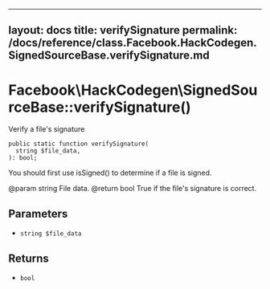 
***

layout: docs
title: verifySignature
permalink: /docs/reference/class.Facebook.HackCodegen.SignedSourceBase.verifySignature.md
---







# Facebook\\HackCodegen\\SignedSourceBase::verifySignature()




Verify a file's signature




``` Hack
public static function verifySignature(
  string $file_data,
): bool;
```




You should first use isSigned() to determine
if a file is signed.




@param  string  File data.
@return bool    True if the file's signature is correct.




## Parameters




* ` string $file_data `




## Returns




- ` bool `